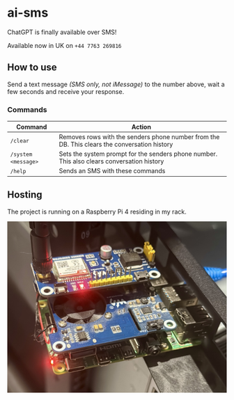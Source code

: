 # ai-sms

ChatGPT is finally available over SMS!

Available now in UK on `+44 7763 269816`

## How to use

Send a text message _(SMS only, not iMessage)_ to the number above, wait a few seconds and receive your response.

### Commands

|Command|Action|
|---|---|
|`/clear`|Removes rows with the senders phone number from the DB. This clears the conversation history|
|`/system <message>`|Sets the system prompt for the senders phone number. This also clears conversation history|
|`/help`|Sends an SMS with these commands|

## Hosting

The project is running on a Raspberry Pi 4 residing in my rack.

![pi in rack wearing two hats](.img/pi-with-hats.jpg)